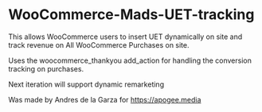 ﻿# WooCommerce-Mads-UET-tracking
This allows WooCommerce users to insert UET dynamically on site and track revenue on All WooCommerce Purchases on site.

Uses the woocommerce_thankyou add_action for handling the conversion tracking on purchases. 

Next iteration will support dynamic remarketing

Was made by Andres de la Garza for https://apogee.media
